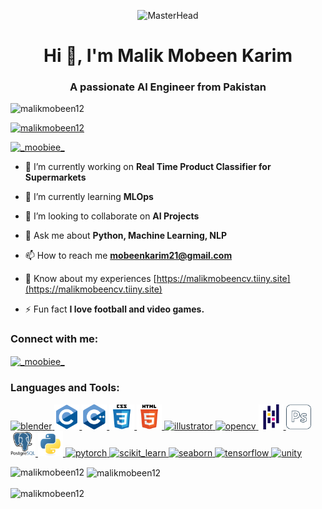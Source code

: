<p align="center">
  <img src="https://raw.githubusercontent.com/TheDudeThatCode/TheDudeThatCode/master/Assets/Developer.gif" alt="MasterHead">
</p>
<h1 align="center">Hi 👋, I'm Malik Mobeen Karim</h1>
<h3 align="center">A passionate AI Engineer from Pakistan</h3>

<p align="left"> <img src="https://komarev.com/ghpvc/?username=malikmobeen12&label=Profile%20views&color=0e75b6&style=flat" alt="malikmobeen12" /> </p>

<p align="left"> <a href="https://github.com/ryo-ma/github-profile-trophy"><img src="https://github-profile-trophy.vercel.app/?username=malikmobeen12" alt="malikmobeen12" /></a> </p>

<p align="left"> <a href="https://twitter.com/_moobiee_" target="blank"><img src="https://img.shields.io/twitter/follow/_moobiee_?logo=twitter&style=for-the-badge" alt="_moobiee_" /></a> </p>

- 🔭 I’m currently working on **Real Time Product Classifier for Supermarkets**

- 🌱 I’m currently learning **MLOps**

- 👯 I’m looking to collaborate on **AI Projects**

- 💬 Ask me about **Python, Machine Learning, NLP**

- 📫 How to reach me **mobeenkarim21@gmail.com**

- 📄 Know about my experiences [https://malikmobeencv.tiiny.site](https://malikmobeencv.tiiny.site)

- ⚡ Fun fact **I love football and video games.**

<h3 align="left">Connect with me:</h3>
<p align="left">
<a href="https://twitter.com/_moobiee_" target="blank"><img align="center" src="https://raw.githubusercontent.com/rahuldkjain/github-profile-readme-generator/master/src/images/icons/Social/twitter.svg" alt="_moobiee_" height="30" width="40" /></a>
</p>

<h3 align="left">Languages and Tools:</h3>
<p align="left"> <a href="https://www.blender.org/" target="_blank" rel="noreferrer"> <img src="https://download.blender.org/branding/community/blender_community_badge_white.svg" alt="blender" width="40" height="40"/> </a> <a href="https://www.cprogramming.com/" target="_blank" rel="noreferrer"> <img src="https://raw.githubusercontent.com/devicons/devicon/master/icons/c/c-original.svg" alt="c" width="40" height="40"/> </a> <a href="https://www.w3schools.com/cpp/" target="_blank" rel="noreferrer"> <img src="https://raw.githubusercontent.com/devicons/devicon/master/icons/cplusplus/cplusplus-original.svg" alt="cplusplus" width="40" height="40"/> </a> <a href="https://www.w3schools.com/css/" target="_blank" rel="noreferrer"> <img src="https://raw.githubusercontent.com/devicons/devicon/master/icons/css3/css3-original-wordmark.svg" alt="css3" width="40" height="40"/> </a> <a href="https://www.w3.org/html/" target="_blank" rel="noreferrer"> <img src="https://raw.githubusercontent.com/devicons/devicon/master/icons/html5/html5-original-wordmark.svg" alt="html5" width="40" height="40"/> </a> <a href="https://www.adobe.com/in/products/illustrator.html" target="_blank" rel="noreferrer"> <img src="https://www.vectorlogo.zone/logos/adobe_illustrator/adobe_illustrator-icon.svg" alt="illustrator" width="40" height="40"/> </a> <a href="https://opencv.org/" target="_blank" rel="noreferrer"> <img src="https://www.vectorlogo.zone/logos/opencv/opencv-icon.svg" alt="opencv" width="40" height="40"/> </a> <a href="https://pandas.pydata.org/" target="_blank" rel="noreferrer"> <img src="https://raw.githubusercontent.com/devicons/devicon/2ae2a900d2f041da66e950e4d48052658d850630/icons/pandas/pandas-original.svg" alt="pandas" width="40" height="40"/> </a> <a href="https://www.photoshop.com/en" target="_blank" rel="noreferrer"> <img src="https://raw.githubusercontent.com/devicons/devicon/master/icons/photoshop/photoshop-line.svg" alt="photoshop" width="40" height="40"/> </a> <a href="https://www.postgresql.org" target="_blank" rel="noreferrer"> <img src="https://raw.githubusercontent.com/devicons/devicon/master/icons/postgresql/postgresql-original-wordmark.svg" alt="postgresql" width="40" height="40"/> </a> <a href="https://www.python.org" target="_blank" rel="noreferrer"> <img src="https://raw.githubusercontent.com/devicons/devicon/master/icons/python/python-original.svg" alt="python" width="40" height="40"/> </a> <a href="https://pytorch.org/" target="_blank" rel="noreferrer"> <img src="https://www.vectorlogo.zone/logos/pytorch/pytorch-icon.svg" alt="pytorch" width="40" height="40"/> </a> <a href="https://scikit-learn.org/" target="_blank" rel="noreferrer"> <img src="https://upload.wikimedia.org/wikipedia/commons/0/05/Scikit_learn_logo_small.svg" alt="scikit_learn" width="40" height="40"/> </a> <a href="https://seaborn.pydata.org/" target="_blank" rel="noreferrer"> <img src="https://seaborn.pydata.org/_images/logo-mark-lightbg.svg" alt="seaborn" width="40" height="40"/> </a> <a href="https://www.tensorflow.org" target="_blank" rel="noreferrer"> <img src="https://www.vectorlogo.zone/logos/tensorflow/tensorflow-icon.svg" alt="tensorflow" width="40" height="40"/> </a> <a href="https://unity.com/" target="_blank" rel="noreferrer"> <img src="https://www.vectorlogo.zone/logos/unity3d/unity3d-icon.svg" alt="unity" width="40" height="40"/> </a> </p>

<p><img align="left" src="https://github-readme-stats.vercel.app/api/top-langs?username=malikmobeen12&show_icons=true&locale=en&layout=compact" alt="malikmobeen12" /></p>

<p>&nbsp;<img align="center" src="https://github-readme-stats.vercel.app/api?username=malikmobeen12&show_icons=true&locale=en" alt="malikmobeen12" /></p>

<p><img align="center" src="https://github-readme-streak-stats.herokuapp.com/?user=malikmobeen12&" alt="malikmobeen12" /></p>
